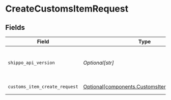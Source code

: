 # CreateCustomsItemRequest


## Fields

| Field                                                                                                | Type                                                                                                 | Required                                                                                             | Description                                                                                          | Example                                                                                              |
| ---------------------------------------------------------------------------------------------------- | ---------------------------------------------------------------------------------------------------- | ---------------------------------------------------------------------------------------------------- | ---------------------------------------------------------------------------------------------------- | ---------------------------------------------------------------------------------------------------- |
| `shippo_api_version`                                                                                 | *Optional[str]*                                                                                      | :heavy_minus_sign:                                                                                   | String used to pick a non-default API version to use                                                 | 2018-02-08                                                                                           |
| `customs_item_create_request`                                                                        | [Optional[components.CustomsItemCreateRequest]](../../models/components/customsitemcreaterequest.md) | :heavy_minus_sign:                                                                                   | CustomsItem details.                                                                                 |                                                                                                      |